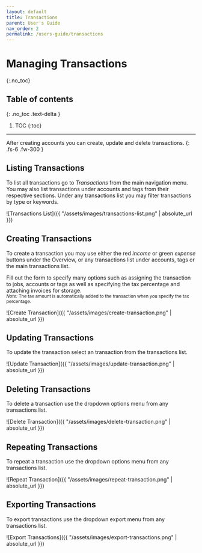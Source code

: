 ```yaml
---
layout: default
title: Transactions
parent: User's Guide
nav_order: 2
permalink: /users-guide/transactions
---
```


# Managing Transactions
{:.no_toc}

## Table of contents
{: .no_toc .text-delta }

1. TOC
{:toc}

---

After creating accounts you can create, update and delete transactions.
{: .fs-6 .fw-300 }

## Listing Transactions
To list all transactions go to *Transactions* from the main navigation menu. You may also list transactions under accounts and tags from their respective sections. Under any transactions list you may filter transactions by type or keywords.

![Transactions List]({{ "/assets/images/transactions-list.png" | absolute_url }})

## Creating Transactions
To create a transaction you may use either the red *income* or green *expense* buttons under the Overview, or any transactions list under accounts, tags or the main transactions list.

Fill out the form to specify many options such as assigning the transaction to jobs, accounts or tags as well as specifying the tax percentage and attaching invoices for storage.  
<small>_Note:_ The tax amount is automatically added to the transaction when you specify the tax percentage.</small>

![Create Transaction]({{ "/assets/images/create-transaction.png" | absolute_url }})


## Updating Transactions
To update the transaction select an transaction from the transactions list.

![Update Transaction]({{ "/assets/images/update-transaction.png" | absolute_url }})

## Deleting Transactions
To delete a transaction use the dropdown options menu from any transactions list.

![Delete Transaction]({{ "/assets/images/delete-transaction.png" | absolute_url }})

## Repeating Transactions
To repeat a transaction use the dropdown options menu from any transactions list.

![Repeat Transaction]({{ "/assets/images/repeat-transaction.png" | absolute_url }})

## Exporting Transactions
To export transactions use the dropdown export menu from any transactions list.

![Export Transactions]({{ "/assets/images/export-transactions.png" | absolute_url }})

